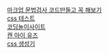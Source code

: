 <a href="https://validator.w3.org/">마크업 문법검사 코드만들고 꼭 해보기<br>
<a href="https://css3test.com/">css 테스트<br>
<a href="https://carrotcarrot.blog.me/40205955584?Redirect=Log&from=postView">코딩놀이사이트<br>
<a href="https://caniuse.com/#feat=picture">캔 아이 유즈<br>
<a href="http://www.colorzilla.com/gradient-editor/">css 생성기<br>
